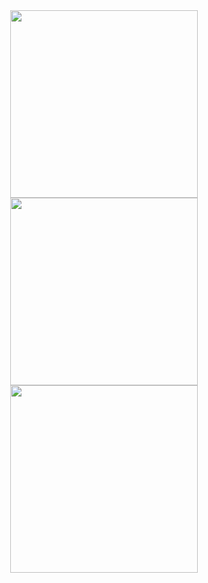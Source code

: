 <div align="center">
  <img src="https://github.com/user-attachments/assets/60d482d1-e66c-4a57-bb3b-67315965ef8f" width="300" />
  <img src="https://github.com/user-attachments/assets/23bbaa0d-8dc8-4e8f-ba88-48a57a743ed0" width="300" />
  <img src="https://github.com/user-attachments/assets/9365d09c-f024-4909-ae82-3bf965c7f67d" width="300" />
</div>
